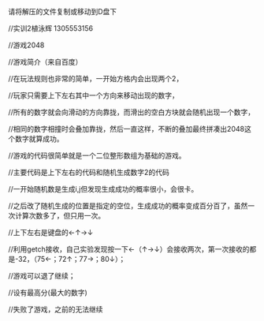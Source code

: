 请将解压的文件复制或移动到D盘下



//实训2植泳辉 1305553156

//游戏2048

//游戏简介（来自百度）

//在玩法规则也非常的简单，一开始方格内会出现两个2，

//玩家只需要上下左右其中一个方向来移动出现的数字，

//所有的数字就会向滑动的方向靠拢，而滑出的空白方块就会随机出现一个数字，

//相同的数字相撞时会叠加靠拢，然后一直这样，不断的叠加最终拼凑出2048这个数字就算成功。

//游戏的代码很简单就是一个二位整形数组为基础的游戏。

//主要代码是上下左右的代码和随机生成数字2的代码

//一开始随机数是生成i,j但发现生成成功的概率很小，会很卡。

//之后改了随机生成的位置是指定的空位，生成成功的概率变成百分百了，虽然一次计算次数多了，但只用一次。

//上下左右是键盘的←↑→↓

//利用getch接收，自己实验发现按一下←（↑→↓）会接收两次，第一次接收的都是-32，（75←；72↑；77→；80↓）；

//游戏可以退了继续；

//设有最高分(最大的数字)

//失败了游戏，之前的无法继续
